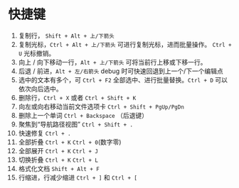 # 快捷键

1. 复制行， `Shift + Alt + 上/下箭头`
2. 复制光标，`Ctrl + Alt + 上/下箭头` 可进行复制光标，进而批量操作。 `Ctrl + U` 光标撤销。
3. 向上 / 向下移动一行，`Alt + 上/下箭头` 可将当前行上移或下移一行。
4. 后退 / 前进，`Alt + 左/右箭头` debug 时可快速回退到上一个/下一个编辑点
5. 选中的文本有多个，可 `Ctrl + F2` 全部选中、进行批量替换。`Ctrl + D` 可以依次向后选中。
6. 删除行，`Ctrl + X` 或者 `Ctrl + Shift + K`
7. 向左或向右移动当前文件选项卡 `Ctrl + Shift + PgUp/PgDn`
8. 删除上一个单词 `Ctrl + Backspace` （后退键）
9. 聚焦到“导航路径视图” `Ctrl + Shift + .`
10. 快速修复 `Ctrl + .`
11. 全部折叠 `Ctrl + K` `Ctrl + 0`(数字零)
12. 全部展开 `Ctrl + K` `Ctrl + J`
13. 切换折叠 `Ctrl + K` `Ctrl + L`
14. 格式化文档 `Shift + Alt + F`
15. 行缩进，行减少缩进 `Ctrl + ]` 和 `Ctrl + [`
